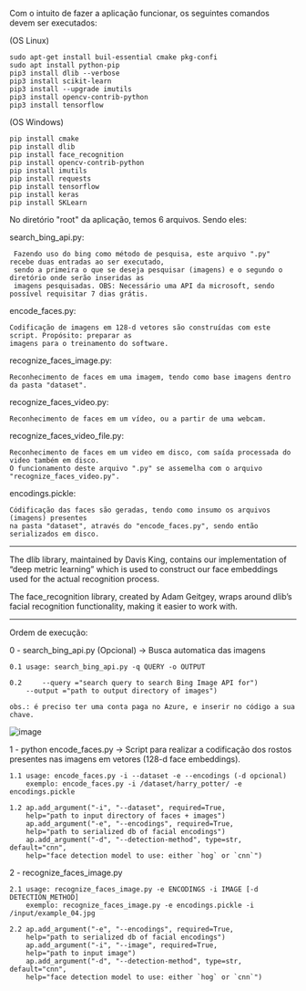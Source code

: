 Com o intuito de fazer a aplicação funcionar, os seguintes comandos devem ser executados: 

(OS Linux)
	
	sudo apt-get install buil-essential cmake pkg-confi
	sudo apt install python-pip
	pip3 install dlib --verbose
	pip3 install scikit-learn
	pip3 install --upgrade imutils
	pip3 install opencv-contrib-python
	pip3 install tensorflow
	
(OS Windows)
	
	pip install cmake
	pip install dlib
	pip install face_recognition
	pip install opencv-contrib-python
	pip install imutils
	pip install requests
	pip install tensorflow
	pip install keras
	pip install SKLearn 
	
	
No diretório "root" da aplicação, temos 6 arquivos. Sendo eles:

search_bing_api.py: 
        
     Fazendo uso do bing como método de pesquisa, este arquivo ".py" recebe duas entradas ao ser executado, 
     sendo a primeira o que se deseja pesquisar (imagens) e o segundo o diretório onde serão inseridas as 
     imagens pesquisadas. OBS: Necessário uma API da microsoft, sendo possível requisitar 7 dias grátis.
    
encode_faces.py: 	
    
    Codificação de imagens em 128-d vetores são construídas com este script. Propósito: preparar as 
    imagens para o treinamento do software.

recognize_faces_image.py:
        
    Reconhecimento de faces em uma imagem, tendo como base imagens dentro da pasta "dataset".

recognize_faces_video.py: 

    Reconhecimento de faces em um vídeo, ou a partir de uma webcam.

recognize_faces_video_file.py: 

    Reconhecimento de faces em um video em disco, com saída processada do video também em disco. 
    O funcionamento deste arquivo ".py" se assemelha com o arquivo "recognize_faces_video.py".

encodings.pickle: 

    Códificação das faces são geradas, tendo como insumo os arquivos (imagens) presentes
    na pasta "dataset", através do "encode_faces.py", sendo então serializados em disco.
		
---------------------------------------------------------------------------------------------------------------------

The dlib library, maintained by Davis King, contains our implementation of “deep metric learning” which is used to construct our face embeddings used for the actual recognition process.

The face_recognition  library, created by Adam Geitgey, wraps around dlib’s facial recognition functionality, making it easier to work with.

---------------------------------------------------------------------------------------------------------------------

Ordem de execução:

0 - search_bing_api.py (Opcional) -> Busca automatica das imagens 
	
	0.1 usage: search_bing_api.py -q QUERY -o OUTPUT
	
	0.2 	--query ="search query to search Bing Image API for")
		--output ="path to output directory of images")
		
	obs.: é preciso ter uma conta paga no Azure, e inserir no código a sua chave.
	
![image](https://user-images.githubusercontent.com/52551449/129500111-8a018085-7e5e-4054-8b2c-c55afd2d1162.png)



1 - python encode_faces.py  -> Script para realizar a codificação dos rostos presentes nas imagens em vetores (128-d face embeddings).
	
	1.1 usage: encode_faces.py -i --dataset -e --encodings (-d opcional)
	    exemplo: encode_faces.py -i /dataset/harry_potter/ -e encodings.pickle
	
	1.2 ap.add_argument("-i", "--dataset", required=True,
		help="path to input directory of faces + images")
	    ap.add_argument("-e", "--encodings", required=True,
		help="path to serialized db of facial encodings")
	    ap.add_argument("-d", "--detection-method", type=str, default="cnn",
		help="face detection model to use: either `hog` or `cnn`")
		
2 - recognize_faces_image.py 
	
	2.1 usage: recognize_faces_image.py -e ENCODINGS -i IMAGE [-d DETECTION_METHOD]
	    exemplo: recognize_faces_image.py -e encodings.pickle -i /input/example_04.jpg 
	    
	2.2 ap.add_argument("-e", "--encodings", required=True,
		help="path to serialized db of facial encodings")
	    ap.add_argument("-i", "--image", required=True,
		help="path to input image")
	    ap.add_argument("-d", "--detection-method", type=str, default="cnn",
		help="face detection model to use: either `hog` or `cnn`")
